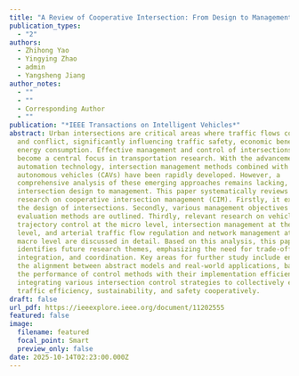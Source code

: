 ```yaml
---
title: "A Review of Cooperative Intersection: From Design to Management"
publication_types:
  - "2"
authors:
  - Zhihong Yao
  - Yingying Zhao
  - admin
  - Yangsheng Jiang
author_notes:
  - ""
  - ""
  - Corresponding Author
  - ""
publication: "*IEEE Transactions on Intelligent Vehicles*"
abstract: Urban intersections are critical areas where traffic flows converge
  and conflict, significantly influencing traffic safety, economic benefits, and
  energy consumption. Effective management and control of intersections have
  become a central focus in transportation research. With the advancement of
  automation technology, intersection management methods combined with connected
  autonomous vehicles (CAVs) have been rapidly developed. However, a
  comprehensive analysis of these emerging approaches remains lacking, from
  intersection design to management. This paper systematically reviews recent
  research on cooperative intersection management (CIM). Firstly, it explores
  the design of intersections. Secondly, various management objectives and
  evaluation methods are outlined. Thirdly, relevant research on vehicle
  trajectory control at the micro level, intersection management at the meso
  level, and arterial traffic flow regulation and network management at the
  macro level are discussed in detail. Based on this analysis, this paper
  identifies future research themes, emphasizing the need for trade-offs,
  integration, and coordination. Key areas for further study include enhancing
  the alignment between abstract models and real-world applications, balancing
  the performance of control methods with their implementation efficiency, and
  integrating various intersection control strategies to collectively enhance
  traffic efficiency, sustainability, and safety cooperatively.
draft: false
url_pdf: https://ieeexplore.ieee.org/document/11202555
featured: false
image:
  filename: featured
  focal_point: Smart
  preview_only: false
date: 2025-10-14T02:23:00.000Z
---
```


